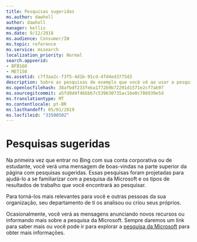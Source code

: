 ```yaml
---
title: Pesquisas sugeridas
ms.author: dawholl
author: dawholl
manager: kellis
ms.date: 9/12/2018
ms.audience: Consumer/IW
ms.topic: reference
ms.service: mssearch
localization_priority: Normal
search.appverid:
- BFB160
- MET150
ms.assetid: c7f3aa2c-f3f5-4d1b-91cd-4fd4ed3775d3
description: Sobre as pesquisas de exemplo que você vê ao usar a pesquisa da Microsoft
ms.openlocfilehash: 38afbdf233feba1772b9b72291d1571e2cf7ab97
ms.sourcegitcommit: a5fd9d4f46bbb7c539630735ac16e0c786939e5d
ms.translationtype: MT
ms.contentlocale: pt-BR
ms.lasthandoff: 05/01/2019
ms.locfileid: "33508502"
---
```

# <a name="suggested-searches"></a>Pesquisas sugeridas

Na primeira vez que entrar no Bing com sua conta corporativa ou de estudante, você verá uma mensagem de boas-vindas na parte superior da página com pesquisas sugeridas. Essas pesquisas foram projetadas para ajudá-lo a se familiarizar com a pesquisa da Microsoft e os tipos de resultados de trabalho que você encontrará ao pesquisar.
  
Para torná-los mais relevantes para você e outras pessoas da sua organização, seu departamento de ti os analisou ou criou seus próprios.
  
Ocasionalmente, você verá as mensagens anunciando novos recursos ou informando mais sobre a pesquisa da Microsoft. Sempre daremos um link para saber mais ou você pode ir para explorar a [pesquisa da Microsoft](https://www.bing.com/business/explore) para obter mais informações. 

  

